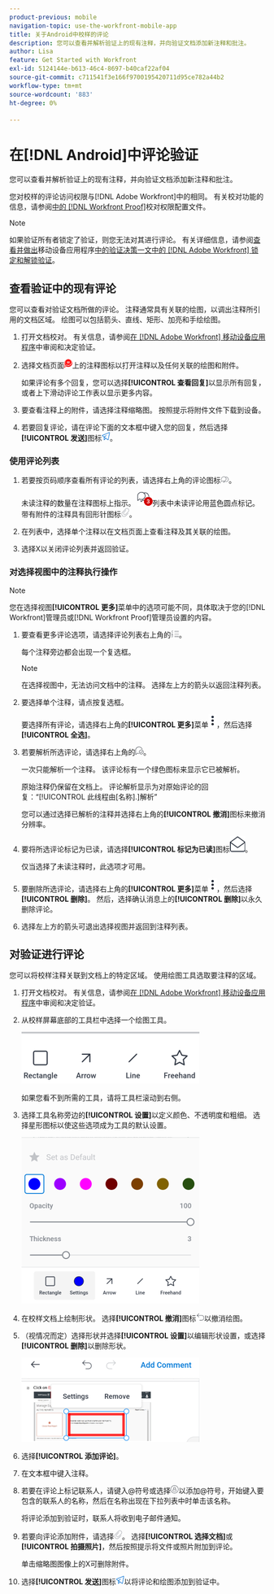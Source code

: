 ```yaml
---
product-previous: mobile
navigation-topic: use-the-workfront-mobile-app
title: 关于Android中校样的评论
description: 您可以查看并解析验证上的现有注释，并向验证文档添加新注释和批注。
author: Lisa
feature: Get Started with Workfront
exl-id: 5124144e-b613-46c4-8697-b40caf22af04
source-git-commit: c711541f3e166f9700195420711d95ce782a44b2
workflow-type: tm+mt
source-wordcount: '883'
ht-degree: 0%

---
```


# 在[!DNL Android]中评论验证

您可以查看并解析验证上的现有注释，并向验证文档添加新注释和批注。

您对校样的评论访问权限与[!DNL Adobe Workfront]中的相同。 有关校对功能的信息，请参阅[中的 [!DNL Workfront Proof]](../../../workfront-proof/wp-acct-admin/account-settings/proof-perm-profiles-in-wp.md)校对权限配置文件。

>[!NOTE]
>
>如果验证所有者锁定了验证，则您无法对其进行评论。 有关详细信息，请参阅[查看并做出](../../../workfront-basics/mobile-apps/using-the-workfront-mobile-app/work-with-proofs-in-mobile-app.md#lock)移动设备应用程序[中的验证决策一文中的 [!DNL Adobe Workfront] 锁定和解锁验证](../../../workfront-basics/mobile-apps/using-the-workfront-mobile-app/work-with-proofs-in-mobile-app.md)。

## 查看验证中的现有评论

您可以查看对验证文档所做的评论。 注释通常具有关联的绘图，以调出注释所引用的文档区域。 绘图可以包括箭头、直线、矩形、加亮和手绘绘图。

1. 打开文档校对。 有关信息，请参阅[在 [!DNL Adobe Workfront] 移动设备应用程序](../../../workfront-basics/mobile-apps/using-the-workfront-mobile-app/work-with-proofs-in-mobile-app.md)中审阅和决定验证。
1. 选择文档页面![上的注释图标文档](assets/mobile-comment-icon-on-proofdoc-30x34.png)上的注释图标以打开注释以及任何关联的绘图和附件。

   如果评论有多个回复，您可以选择&#x200B;**[!UICONTROL 查看回复]**&#x200B;以显示所有回复，或者上下滑动评论工作表以显示更多内容。

1. 要查看注释上的附件，请选择注释缩略图。 按照提示将附件文件下载到设备。
1. 若要回复评论，请在评论下面的文本框中键入您的回复，然后选择&#x200B;**[!UICONTROL 发送]**&#x200B;图标![发送图标](assets/mobile-send-icon-25x26.png)。

### 使用评论列表

1. 若要按页码顺序查看所有评论的列表，请选择右上角的评论图标![评论图标](assets/mobile-comment-icon-30x25.png)。

   未读注释的数量在注释图标上指示。 ![未读评论数](assets/mobile-unread-comments-icon-30x27.png)列表中未读评论用蓝色圆点标记。 带有附件的注释具有回形针图标![[!UICONTROL 附件]图标](assets/mobile-paper-clip-icon.png)。

1. 在列表中，选择单个注释以在文档页面上查看注释及其关联的绘图。
1. 选择X以关闭评论列表并返回验证。

### 对选择视图中的注释执行操作

>[!NOTE]
>
>您在选择视图&#x200B;**[!UICONTROL 更多]**&#x200B;菜单中的选项可能不同，具体取决于您的[!DNL Workfront]管理员或[!DNL Workfront Proof]管理员设置的内容。

1. 要查看更多评论选项，请选择评论列表右上角的![[!UICONTROL 评论列表]图标](assets/mobile-listofcommentsicon-30x27.png)。

   每个注释旁边都会出现一个复选框。

   >[!NOTE]
   >
   >在选择视图中，无法访问文档中的注释。 选择左上方的箭头以返回注释列表。

1. 要选择单个注释，请点按复选框。

   要选择所有评论，请选择右上角的&#x200B;**[!UICONTROL 更多]**&#x200B;菜单![更多](assets/mobile-verticalmoremenu-20x33.png)，然后选择&#x200B;**[!UICONTROL 全选]**。

1. 若要解析所选评论，请选择右上角的![[!UICONTROL 解析评论]图标](assets/mobile-resolvecomment-icon-30x30.png)。

   一次只能解析一个注释。 该评论标有一个绿色图标来显示它已被解析。

   原始注释仍保留在文档上。 评论解析显示为对原始评论的回复：“[!UICONTROL 此线程由[名称].]解析”

   您可以通过选择已解析的注释并选择右上角的&#x200B;**[!UICONTROL 撤消]**&#x200B;图标来撤消分辨率。

1. 要将所选评论标记为已读，请选择&#x200B;**[!UICONTROL 标记为已读]**&#x200B;图标![标记为已读](assets/mobile-markread-icon-30x31.png)。

   仅当选择了未读注释时，此选项才可用。

1. 要删除所选评论，请选择右上角的&#x200B;**[!UICONTROL 更多]**&#x200B;菜单![更多](assets/mobile-verticalmoremenu-20x33.png)，然后选择&#x200B;**[!UICONTROL 删除]**。 然后，选择确认消息上的&#x200B;**[!UICONTROL 删除]**&#x200B;以永久删除评论。
1. 选择左上方的箭头可退出选择视图并返回到注释列表。

## 对验证进行评论

您可以将校样注释关联到文档上的特定区域。 使用绘图工具选取要注释的区域。

1. 打开文档校对。 有关信息，请参阅[在 [!DNL Adobe Workfront] 移动设备应用程序](../../../workfront-basics/mobile-apps/using-the-workfront-mobile-app/work-with-proofs-in-mobile-app.md)中审阅和决定验证。
1. 从校样屏幕底部的工具栏中选择一个绘图工具。

   ![校对评论工具栏](assets/android-proof-comment-toolbar-350x102.png)

   如果您看不到所需的工具，请将工具栏滚动到右侧。

1. 选择工具名称旁边的&#x200B;**[!UICONTROL 设置]**&#x200B;以定义颜色、不透明度和粗细。 选择星形图标以使这些选项成为工具的默认设置。

   ![绘图工具设置](assets/android-drawingtoolsettings-350x328.png)

1. 在校样文档上绘制形状。 选择&#x200B;**[!UICONTROL 撤消]**&#x200B;图标![撤消](assets/android-undo-icon-30x31.png)以撤消绘图。
1. （视情况而定）选择形状并选择&#x200B;**[!UICONTROL 设置]**&#x200B;以编辑形状设置，或选择&#x200B;**[!UICONTROL 删除]**&#x200B;以删除形状。

   ![绘图菜单](assets/android-drawing-settingsremove-350x166.png)

1. 选择&#x200B;**[!UICONTROL 添加评论]**。
1. 在文本框中键入注释。
1. 若要在评论上标记联系人，请键入@符号或选择![[!UICONTROL 标记联系人]](assets/mobile-tag-user-icon.png)以添加@符号，开始键入要包含的联系人的名称，然后在名称出现在下拉列表中时单击该名称。

   将评论添加到验证时，联系人将收到电子邮件通知。

1. 若要向评论添加附件，请选择![[!UICONTROL 附件]图标](assets/mobile-paper-clip-icon.png)。 选择&#x200B;**[!UICONTROL 选择文档]**&#x200B;或&#x200B;**[!UICONTROL 拍摄照片]**，然后按照提示将文件或照片附加到评论。

   单击缩略图图像上的X可删除附件。

1. 选择&#x200B;**[!UICONTROL 发送]**&#x200B;图标![发送图标](assets/mobile-send-icon-25x26.png)以将评论和绘图添加到验证中。
